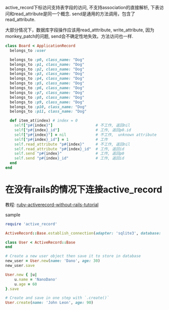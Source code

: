 active_record下标访问支持表字段的访问, 不支持association的直接解析, 下表访问和read_attribute是同一个概念. send是通用的方法调用，包含了read_attribute.

大部分情况下，数据库字段操作应该用read_atttribute, write_attribute, 因为monkey_patch的问题, send会不确定性地失效。方法访问也一样.

~~~ruby
class Board < ApplicationRecord
  belongs_to :user

  belongs_to :p0, class_name: "Dog"
  belongs_to :p1, class_name: "Dog"
  belongs_to :p2, class_name: "Dog"
  belongs_to :p3, class_name: "Dog"
  belongs_to :p4, class_name: "Dog"
  belongs_to :p5, class_name: "Dog"
  belongs_to :p6, class_name: "Dog"
  belongs_to :p7, class_name: "Dog"
  belongs_to :p8, class_name: "Dog"
  belongs_to :p9, class_name: "Dog"
  belongs_to :p10, class_name: "Dog"
  belongs_to :p11, class_name: "Dog"

  def item_at(index) # index = 0
    self["p#{index}"]                   # 不工作, 返回nil
    self["p#{index}_id"]                # 工作, 返回p0.id
    self["p#{index}"] = nil             # 不工作,  unknown attribute
    self["p#{index}_id"] = 1            # 工作
    self.read_attribute "p#{index}"     # 不工作, 返回nil
    self.read_attribute "p#{index}_id"  # 工作, 返回id
    self.send "p#{index}"               # 工作, 返回p0
    self.send "p#{index}_id"            # 工作, 返回id
  end
end
~~~

# 在没有rails的情况下连接active_record
教程: [ruby-activerecord-without-rails-tutorial](https://www.devdungeon.com/content/ruby-activerecord-without-rails-tutorial)

sample
~~~ruby
require 'active_record'

ActiveRecord::Base.establish_connection(adapter: 'sqlite3', database: 'test.db')

class User < ActiveRecord::Base
end

# Create a new user object then save it to store in database
new_user = User.new(name: 'Dano', age: 30)
new_user.save

User.new { |u|
    u.name = 'NanoDano'
    u.age = 60
}.save

# Create and save in one step with `.create()`
User.create(name: 'John Leon', age: 90)
~~~